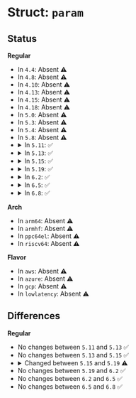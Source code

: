 # Struct: <code>param</code>

## Status
<b>Regular</b>
<ul>
<li>
In <code>4.4</code>: Absent ⚠️
</li>
<li>
In <code>4.8</code>: Absent ⚠️
</li>
<li>
In <code>4.10</code>: Absent ⚠️
</li>
<li>
In <code>4.13</code>: Absent ⚠️
</li>
<li>
In <code>4.15</code>: Absent ⚠️
</li>
<li>
In <code>4.18</code>: Absent ⚠️
</li>
<li>
In <code>5.0</code>: Absent ⚠️
</li>
<li>
In <code>5.3</code>: Absent ⚠️
</li>
<li>
In <code>5.4</code>: Absent ⚠️
</li>
<li>
In <code>5.8</code>: Absent ⚠️
</li>
<li>
<details>
<summary>In <code>5.11</code>: ✅</summary>

```c
struct param {
    struct nlattr **attrs;
    struct sk_buff *msg;
    const char *name;
    int tz_id;
    int cdev_id;
    int trip_id;
    int trip_temp;
    int trip_type;
    int trip_hyst;
    int temp;
    int cdev_state;
    int cdev_max_state;
};
```
</details>
</li>
<li>
<details>
<summary>In <code>5.13</code>: ✅</summary>

```c
struct param {
    struct nlattr **attrs;
    struct sk_buff *msg;
    const char *name;
    int tz_id;
    int cdev_id;
    int trip_id;
    int trip_temp;
    int trip_type;
    int trip_hyst;
    int temp;
    int cdev_state;
    int cdev_max_state;
};
```
</details>
</li>
<li>
<details>
<summary>In <code>5.15</code>: ✅</summary>

```c
struct param {
    struct nlattr **attrs;
    struct sk_buff *msg;
    const char *name;
    int tz_id;
    int cdev_id;
    int trip_id;
    int trip_temp;
    int trip_type;
    int trip_hyst;
    int temp;
    int cdev_state;
    int cdev_max_state;
};
```
</details>
</li>
<li>
<details>
<summary>In <code>5.19</code>: ✅</summary>

```c
struct param {
    struct nlattr **attrs;
    struct sk_buff *msg;
    const char *name;
    int tz_id;
    int cdev_id;
    int trip_id;
    int trip_temp;
    int trip_type;
    int trip_hyst;
    int temp;
    int cdev_state;
    int cdev_max_state;
    struct thermal_genl_cpu_caps *cpu_capabilities;
    int cpu_capabilities_count;
};
```
</details>
</li>
<li>
<details>
<summary>In <code>6.2</code>: ✅</summary>

```c
struct param {
    struct nlattr **attrs;
    struct sk_buff *msg;
    const char *name;
    int tz_id;
    int cdev_id;
    int trip_id;
    int trip_temp;
    int trip_type;
    int trip_hyst;
    int temp;
    int cdev_state;
    int cdev_max_state;
    struct thermal_genl_cpu_caps *cpu_capabilities;
    int cpu_capabilities_count;
};
```
</details>
</li>
<li>
<details>
<summary>In <code>6.5</code>: ✅</summary>

```c
struct param {
    struct nlattr **attrs;
    struct sk_buff *msg;
    const char *name;
    int tz_id;
    int cdev_id;
    int trip_id;
    int trip_temp;
    int trip_type;
    int trip_hyst;
    int temp;
    int cdev_state;
    int cdev_max_state;
    struct thermal_genl_cpu_caps *cpu_capabilities;
    int cpu_capabilities_count;
};
```
</details>
</li>
<li>
<details>
<summary>In <code>6.8</code>: ✅</summary>

```c
struct param {
    struct nlattr **attrs;
    struct sk_buff *msg;
    const char *name;
    int tz_id;
    int cdev_id;
    int trip_id;
    int trip_temp;
    int trip_type;
    int trip_hyst;
    int temp;
    int cdev_state;
    int cdev_max_state;
    struct thermal_genl_cpu_caps *cpu_capabilities;
    int cpu_capabilities_count;
};
```
</details>
</li>
</ul>
<b>Arch</b>
<ul>
<li>
In <code>arm64</code>: Absent ⚠️
</li>
<li>
In <code>armhf</code>: Absent ⚠️
</li>
<li>
In <code>ppc64el</code>: Absent ⚠️
</li>
<li>
In <code>riscv64</code>: Absent ⚠️
</li>
</ul>
<b>Flavor</b>
<ul>
<li>
In <code>aws</code>: Absent ⚠️
</li>
<li>
In <code>azure</code>: Absent ⚠️
</li>
<li>
In <code>gcp</code>: Absent ⚠️
</li>
<li>
In <code>lowlatency</code>: Absent ⚠️
</li>
</ul>

## Differences
<b>Regular</b>
<ul>
<li>
No changes between <code>5.11</code> and <code>5.13</code> ✅
</li>
<li>
No changes between <code>5.13</code> and <code>5.15</code> ✅
</li>
<li>
<details>
<summary>Changed between <code>5.15</code> and <code>5.19</code> ⚠️</summary>
<ul>
<li>
<b>Field added. </b>
<code>struct thermal_genl_cpu_caps *cpu_capabilities</code>
</li>
<li>
<b>Field added. </b>
<code>int cpu_capabilities_count</code>
</li>
</ul>
</details>
</li>
<li>
No changes between <code>5.19</code> and <code>6.2</code> ✅
</li>
<li>
No changes between <code>6.2</code> and <code>6.5</code> ✅
</li>
<li>
No changes between <code>6.5</code> and <code>6.8</code> ✅
</li>
</ul>
